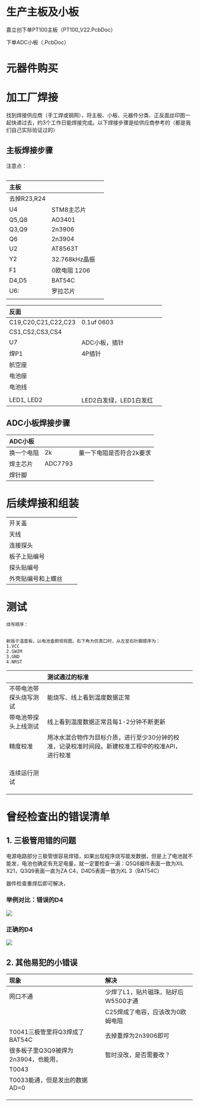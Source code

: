 # 生产主板及小板

嘉立创下单PT100主板（PT100\_V22.PcbDoc）

下单ADC小板（.PcbDoc）

# 元器件购买

# 

# 加工厂焊接

找到焊接供应商（手工焊或钢网），将主板、小板、元器件分类、正反面丝印图一起快递过去，约3个工作日能焊接完成。以下焊接步骤是给供应商参考的（都是我们自己实际验证过的）

## 主**板焊接步骤**

注意点：

```

```

| 主板 |  |  |
| :--- | :--- | :--- |
| 去掉R23,R24 |  |  |
| U4 | STM8主芯片 |  |
| Q5,Q8 | AO3401 |  |
| Q3,Q9 | 2n3906 |  |
| Q6 | 2n3904 |  |
| U2 | AT8563T |  |
| Y2 | 32.768kHz晶振 |  |
| F1 | 0欧电阻 1206 |  |
| D4,D5 | BAT54C |  |
| U6: | 罗拉芯片 |  |
|  |  |  |

| 反面 |  |  |
| :--- | :--- | :--- |
| C19,C20,C21,C22,C23 | 0.1uf 0603 |  |
| CS1,CS2,CS3,CS4 |  |  |
| U7 | ADC小板，插针 |  |
| 焊P1 | 4P插针 |  |
| 航空座 |  |  |
| 电池座 |  |  |
| 电池线 |  |  |
|  |  |  |
| LED1, LED2 | LED2白发绿，LED1白发红 |  |

## ADC小板焊接步骤

| ADC小板 |  |  |
| :--- | :--- | :--- |
| 换一个电阻 | 2k | 量一下电阻是否符合2k要求 |
| 焊主芯片 | ADC7793 |  |
| 焊针脚 |  |  |

# 后续焊接和组装

|  |  |  |
| :--- | :--- | :--- |
| 开关盖 |  |  |
| 天线 |  |  |
| 连接探头 |  |  |
| 板子上贴编号 |  |  |
| 探头贴编号 |  |  |
| 外壳贴编号和上螺丝 |  |  |

# 测试

```
烧写顺序：


新版子温度板，以电池盒俯视视图，右下角为仿真口时，从左至右针脚顺序为：
1.VCC
2.SWIM
3.GND
4.NRST
```

|  | 测试通过的标准 |  |
| :--- | :--- | :--- |
| 不带电池带探头烧写测试 | 能烧写、线上看到温度数据正常 |  |
| 带电池带探头上线测试 | 线上看到温度数据正常且每1-2分钟不断更新 |  |
| 精度校准 | 用冰水混合物作为目标介质，进行至少30分钟的校准，记录校准时间段。新建校准工程中的校准API，进行校准 |  |
|  |  |  |
|  |  |  |
|  |  |  |
| 连续运行测试 |  |  |
|  |  |  |
|  |  |  |
|  |  |  |

# 曾经检查出的错误清单

## 1. 三极管用错的问题

电源电路部分三极管很容易焊错，如果出现程序烧写能发数据，但是上了电池就不能发，电池也确定有充足电量，就一定要检查一遍：Q5Q8器件表面一致为XIL X21，Q3Q9表面一直为ZA C4，D4D5表面一致为XL 3（BAT54C）

器件检查重焊后即可解决，

### 举例对比：错误的D4

![](http://ww1.sinaimg.cn/large/006qm7Cpgy1fjbzs23y30j30ku1127n9.jpg)

### 正确的D4

![](http://ww1.sinaimg.cn/large/006qm7Cpgy1fjbzs25cpgj30ku112asf.jpg)

## 2. 其他易犯的小错误

| 现象 | 解决 |
| :--- | :--- |
| 网口不通 | 少焊了L1，贴片磁珠，贴好后W5500才通 |
|  | C25焊成了电容，应该改为0欧姆电阻 |
| T0041三极管里将Q3焊成了BAT54C | 去掉重焊为2n3906即可 |
| 很多板子里Q3Q9被焊为2n3904，也能用， | 暂时没改，是否需要改？ |
| T0043 |  |
| T0033能通，但是发出的数据AD=0 |  |
|  |  |
|  |  |
|  |  |



